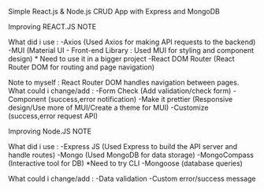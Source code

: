 Simple React.js & Node.js CRUD App with Express and MongoDB



Improving REACT.JS NOTE 

What did i use : -Axios (Used Axios for making API requests to the backend)
                 -MUI (Material UI - Front-end Library : Used MUI for styling and component design) * Need to use it in a bigger project
                 -React DOM Router (React Router DOM for routing and page navigation)

Note to myself : React Router DOM handles navigation between pages.
What could i change/add : -Form Check (Add validation/check form)
                          -Component (success,error notification)
                          -Make it prettier (Responsive design/Use more of MUI/Create a theme for MUI)
                          -Customize (success,error request API)



Improving Node.JS NOTE

What did i use : -Express JS (Used Express to build the API server and handle routes)
                 -Mongo (Used MongoDB for data storage)
                 -MongoCompass (Interactive tool for DB) *Need to try CLI
                 -Mongoose (database queries)
                 
What could i change/add : -Data validation
                          -Custom error/success message
                 
